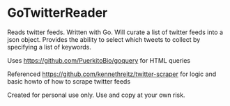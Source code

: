 # GoTwitterReader
Reads twitter feeds.  Written with Go.  Will curate a list of twitter feeds into a json object.  Provides the ability to select which tweets to collect by specifying a list of keywords.


Uses https://github.com/PuerkitoBio/goquery for HTML queries

Referenced https://github.com/kennethreitz/twitter-scraper for logic and basic howto of how to scrape twitter feeds

Created for personal use only.  Use and copy at your own risk.  

